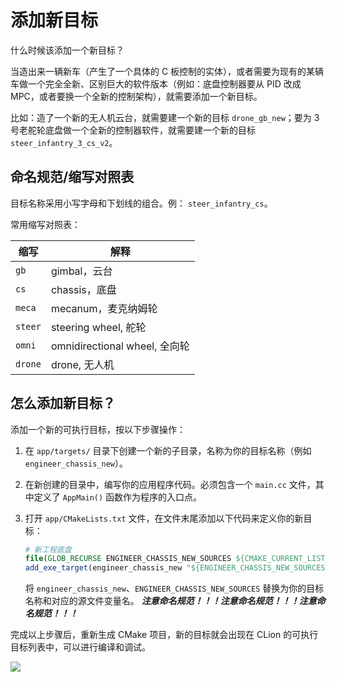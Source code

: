 # 添加新目标

什么时候该添加一个新目标？

当造出来一辆新车（产生了一个具体的 C 板控制的实体），或者需要为现有的某辆车做一个完全全新、区别巨大的软件版本（例如：底盘控制器要从 PID 改成 MPC，或者要换一个全新的控制架构），就需要添加一个新目标。

比如：造了一个新的无人机云台，就需要建一个新的目标 `drone_gb_new`；要为 3 号老舵轮底盘做一个全新的控制器软件，就需要建一个新的目标 `steer_infantry_3_cs_v2`。

## 命名规范/缩写对照表

目标名称采用小写字母和下划线的组合。例： `steer_infantry_cs`。

常用缩写对照表：

| 缩写    | 解释                          |
| ------- | ----------------------------- |
| `gb`    | gimbal，云台                  |
| `cs`    | chassis，底盘                 |
| `meca`  | mecanum，麦克纳姆轮           |
| `steer` | steering wheel, 舵轮          |
| `omni`  | omnidirectional wheel, 全向轮 |
| `drone` | drone, 无人机                 |

## 怎么添加新目标？

添加一个新的可执行目标，按以下步骤操作：

1. 在 `app/targets/` 目录下创建一个新的子目录，名称为你的目标名称（例如 `engineer_chassis_new`）。

2. 在新创建的目录中，编写你的应用程序代码。必须包含一个 `main.cc` 文件，其中定义了 `AppMain()` 函数作为程序的入口点。

3. 打开 `app/CMakeLists.txt` 文件，在文件末尾添加以下代码来定义你的新目标：

   ```cmake
   # 新工程底盘
   file(GLOB_RECURSE ENGINEER_CHASSIS_NEW_SOURCES ${CMAKE_CURRENT_LIST_DIR}/targets/engineer_chassis_new/*.cc)
   add_exe_target(engineer_chassis_new "${ENGINEER_CHASSIS_NEW_SOURCES};${COMMON_SOURCES}")
   ```

   将 `engineer_chassis_new`、`ENGINEER_CHASSIS_NEW_SOURCES` 替换为你的目标名称和对应的源文件变量名。
   **_注意命名规范！！！注意命名规范！！！注意命名规范！！！_**

完成以上步骤后，重新生成 CMake 项目，新的目标就会出现在 CLion 的可执行目标列表中，可以进行编译和调试。

![](https://github.com/user-attachments/assets/c80dcff9-7144-459c-a46f-059de8d46362)
